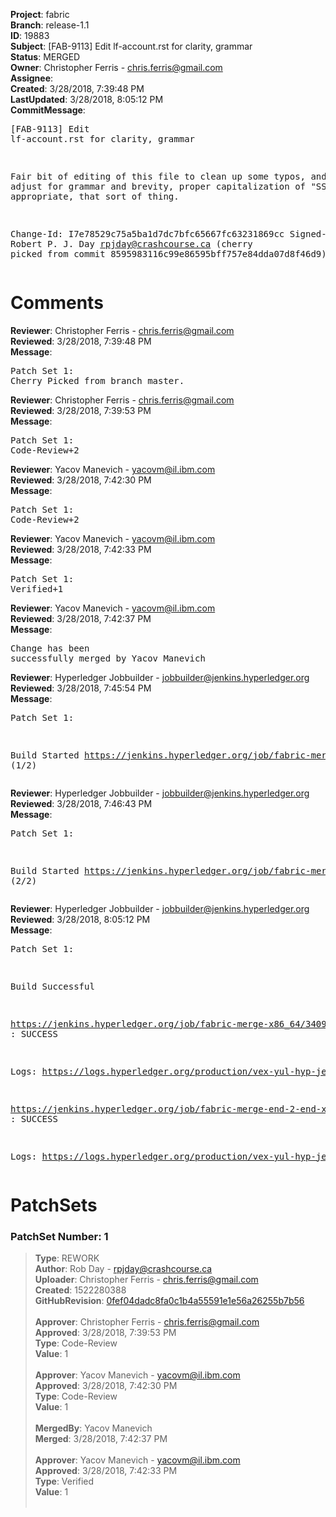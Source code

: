 <strong>Project</strong>: fabric<br><strong>Branch</strong>: release-1.1<br><strong>ID</strong>: 19883<br><strong>Subject</strong>: [FAB-9113] Edit lf-account.rst for clarity, grammar<br><strong>Status</strong>: MERGED<br><strong>Owner</strong>: Christopher Ferris - chris.ferris@gmail.com<br><strong>Assignee</strong>:<br><strong>Created</strong>: 3/28/2018, 7:39:48 PM<br><strong>LastUpdated</strong>: 3/28/2018, 8:05:12 PM<br><strong>CommitMessage</strong>:<br><pre>[FAB-9113] Edit lf-account.rst for clarity, grammar

Fair bit of editing of this file to clean up some typos,
and to adjust for grammar and brevity, proper capitalization
of "SSH" where appropriate, that sort of thing.

Change-Id: I7e78529c75a5ba1d7dc7bfc65667fc63231869cc
Signed-off-by: Robert P. J. Day <rpjday@crashcourse.ca>
(cherry picked from commit 8595983116c99e86595bff757e84dda07d8f46d9)
</pre><h1>Comments</h1><strong>Reviewer</strong>: Christopher Ferris - chris.ferris@gmail.com<br><strong>Reviewed</strong>: 3/28/2018, 7:39:48 PM<br><strong>Message</strong>: <pre>Patch Set 1: Cherry Picked from branch master.</pre><strong>Reviewer</strong>: Christopher Ferris - chris.ferris@gmail.com<br><strong>Reviewed</strong>: 3/28/2018, 7:39:53 PM<br><strong>Message</strong>: <pre>Patch Set 1: Code-Review+2</pre><strong>Reviewer</strong>: Yacov Manevich - yacovm@il.ibm.com<br><strong>Reviewed</strong>: 3/28/2018, 7:42:30 PM<br><strong>Message</strong>: <pre>Patch Set 1: Code-Review+2</pre><strong>Reviewer</strong>: Yacov Manevich - yacovm@il.ibm.com<br><strong>Reviewed</strong>: 3/28/2018, 7:42:33 PM<br><strong>Message</strong>: <pre>Patch Set 1: Verified+1</pre><strong>Reviewer</strong>: Yacov Manevich - yacovm@il.ibm.com<br><strong>Reviewed</strong>: 3/28/2018, 7:42:37 PM<br><strong>Message</strong>: <pre>Change has been successfully merged by Yacov Manevich</pre><strong>Reviewer</strong>: Hyperledger Jobbuilder - jobbuilder@jenkins.hyperledger.org<br><strong>Reviewed</strong>: 3/28/2018, 7:45:54 PM<br><strong>Message</strong>: <pre>Patch Set 1:

Build Started https://jenkins.hyperledger.org/job/fabric-merge-x86_64/3409/ (1/2)</pre><strong>Reviewer</strong>: Hyperledger Jobbuilder - jobbuilder@jenkins.hyperledger.org<br><strong>Reviewed</strong>: 3/28/2018, 7:46:43 PM<br><strong>Message</strong>: <pre>Patch Set 1:

Build Started https://jenkins.hyperledger.org/job/fabric-merge-end-2-end-x86_64/2076/ (2/2)</pre><strong>Reviewer</strong>: Hyperledger Jobbuilder - jobbuilder@jenkins.hyperledger.org<br><strong>Reviewed</strong>: 3/28/2018, 8:05:12 PM<br><strong>Message</strong>: <pre>Patch Set 1:

Build Successful 

https://jenkins.hyperledger.org/job/fabric-merge-x86_64/3409/ : SUCCESS

Logs: https://logs.hyperledger.org/production/vex-yul-hyp-jenkins-3/fabric-merge-x86_64/3409

https://jenkins.hyperledger.org/job/fabric-merge-end-2-end-x86_64/2076/ : SUCCESS

Logs: https://logs.hyperledger.org/production/vex-yul-hyp-jenkins-3/fabric-merge-end-2-end-x86_64/2076</pre><h1>PatchSets</h1><h3>PatchSet Number: 1</h3><blockquote><strong>Type</strong>: REWORK<br><strong>Author</strong>: Rob Day - rpjday@crashcourse.ca<br><strong>Uploader</strong>: Christopher Ferris - chris.ferris@gmail.com<br><strong>Created</strong>: 1522280388<br><strong>GitHubRevision</strong>: [0fef04dadc8fa0c1b4a55591e1e56a26255b7b56](https://github.com/hyperledger/fabric/commit/0fef04dadc8fa0c1b4a55591e1e56a26255b7b56)<br><br><strong>Approver</strong>: Christopher Ferris - chris.ferris@gmail.com<br><strong>Approved</strong>: 3/28/2018, 7:39:53 PM<br><strong>Type</strong>: Code-Review<br><strong>Value</strong>: 1<br><br><strong>Approver</strong>: Yacov Manevich - yacovm@il.ibm.com<br><strong>Approved</strong>: 3/28/2018, 7:42:30 PM<br><strong>Type</strong>: Code-Review<br><strong>Value</strong>: 1<br><br><strong>MergedBy</strong>: Yacov Manevich<br><strong>Merged</strong>: 3/28/2018, 7:42:37 PM<br><br><strong>Approver</strong>: Yacov Manevich - yacovm@il.ibm.com<br><strong>Approved</strong>: 3/28/2018, 7:42:33 PM<br><strong>Type</strong>: Verified<br><strong>Value</strong>: 1<br><br></blockquote>